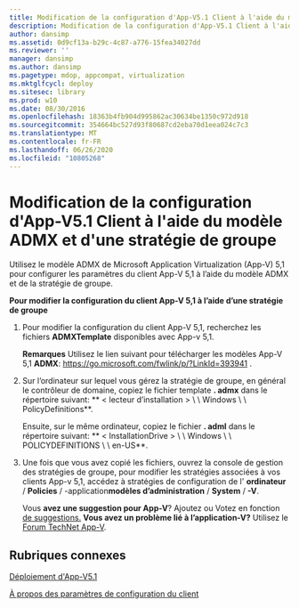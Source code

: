 ```yaml
---
title: Modification de la configuration d'App-V5.1 Client à l'aide du modèle ADMX et d'une stratégie de groupe
description: Modification de la configuration d'App-V5.1 Client à l'aide du modèle ADMX et d'une stratégie de groupe
author: dansimp
ms.assetid: 0d9cf13a-b29c-4c87-a776-15fea34027dd
ms.reviewer: ''
manager: dansimp
ms.author: dansimp
ms.pagetype: mdop, appcompat, virtualization
ms.mktglfcycl: deploy
ms.sitesec: library
ms.prod: w10
ms.date: 08/30/2016
ms.openlocfilehash: 18363b4fb904d995862ac30634be1350c972d918
ms.sourcegitcommit: 354664bc527d93f80687cd2eba70d1eea024c7c3
ms.translationtype: MT
ms.contentlocale: fr-FR
ms.lasthandoff: 06/26/2020
ms.locfileid: "10805268"
---
```

# Modification de la configuration d'App-V5.1 Client à l'aide du modèle ADMX et d'une stratégie de groupe


Utilisez le modèle ADMX de Microsoft Application Virtualization (App-V) 5,1 pour configurer les paramètres du client App-V 5,1 à l’aide du modèle ADMX et de la stratégie de groupe.

**Pour modifier la configuration du client App-V 5,1 à l’aide d’une stratégie de groupe**

1.  Pour modifier la configuration du client App-V 5,1, recherchez les fichiers **ADMXTemplate** disponibles avec App-v 5,1.

    **Remarques**  Utilisez le lien suivant pour télécharger les modèles App-V 5,1 **ADMX**: <https://go.microsoft.com/fwlink/p/?LinkId=393941> .

     

2.  Sur l’ordinateur sur lequel vous gérez la stratégie de groupe, en général le contrôleur de domaine, copiez le fichier template **. admx** dans le répertoire suivant: ** &lt; lecteur d’installation &gt; \ \ Windows \ \ PolicyDefinitions**.

    Ensuite, sur le même ordinateur, copiez le fichier **. adml** dans le répertoire suivant: ** &lt; InstallationDrive &gt; \ \ Windows \ \ POLICYDEFINITIONS \ \ en-US**.

3.  Une fois que vous avez copié les fichiers, ouvrez la console de gestion des stratégies de groupe, pour modifier les stratégies associées à vos clients App-v 5,1, accédez à stratégies de configuration de l' **ordinateur**  /  **Policies**  /  -application**modèles d’administration**  /  **System**  /  **-V**.

    Vous **avez une suggestion pour App-V**? Ajoutez ou Votez en fonction [de suggestions.](http://appv.uservoice.com/forums/280448-microsoft-application-virtualization) **Vous avez un problème lié à l’application-V?** Utilisez le [Forum TechNet App-V](https://social.technet.microsoft.com/Forums/home?forum=mdopappv).

## Rubriques connexes


[Déploiement d'App-V5.1](deploying-app-v-51.md)

[À propos des paramètres de configuration du client](about-client-configuration-settings51.md)

 

 





